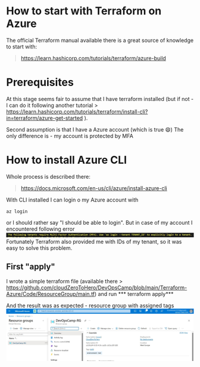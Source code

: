# How to start with Terraform on Azure 

The official Terraform manual available there is a great source of knowledge to start with:
> https://learn.hashicorp.com/tutorials/terraform/azure-build


# Prerequisites 

At this stage seems fair to assume that I have terraform installed (but if not - I can do it following another tutorial > https://learn.hashicorp.com/tutorials/terraform/install-cli?in=terraform/azure-get-started ).

Second assumption is that I have a Azure account (which is true :smile:)
The only difference is - my account is protected by MFA 


# How to install Azure CLI

Whole process is described there:
> https://docs.microsoft.com/en-us/cli/azure/install-azure-cli

With CLI installed I can login o my Azure account with 
```
az login
```
or I should rather say "I should be able to login". But in case of my account I encountered following error
![mfa requires specific login](./images/01-mfa-problem.jpg)
Fortunately Terraform also provided me with IDs of my tenant, so it was easy to solve this problem.


## First "apply"

I wrote a simple terraform file (available there > https://github.com/cloudZeroToHero/DevOpsCamp/blob/main/Terraform-Azure/Code/ResourceGroup/main.tf) and run *** terraform apply***

And the result was as expected - resource group with assigned tags 
![azure view - resource group](./images/01-rg-created.jpg)


